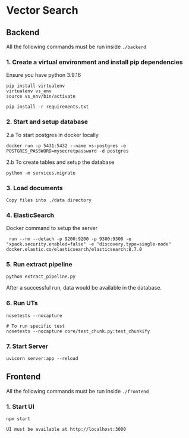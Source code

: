 # Vector Search

## Backend
All the following commands must be run inside `./backend`

### 1. Create a virtual environment and install pip dependencies
Ensure you have python 3.9.16
```
pip install virtualenv
virtualenv vs_env
source vs_env/bin/activate

pip install -r requirements.txt
```

### 2. Start and setup database
2.a To start postgres in docker locally
```
docker run -p 5431:5432 --name vs-postgres -e POSTGRES_PASSWORD=mysecretpassword -d postgres
```
2.b To create tables and setup the database
```
python -m services.migrate
```

### 3. Load documents
```
Copy files into ./data directory
```

### 4. ElasticSearch
Docker command to setup the server

```
 run --rm --detach -p 9200:9200 -p 9300:9300 -e "xpack.security.enabled=false" -e "discovery.type=single-node" docker.elastic.co/elasticsearch/elasticsearch:8.7.0
```

### 5. Run extract pipeline
```
python extract_pipeline.py
```
After a successful run, data would be available in the database.

### 6. Run UTs
```
nosetests --nocapture

# To run specific test
nosetests --nocapture core/test_chunk.py:test_chunkify
```

### 7. Start Server
```
uvicorn server:app --reload
```

## Frontend
All the following commands must be run inside `./frontend`

### 1. Start UI
```
npm start

UI must be available at http://localhost:3000
```

